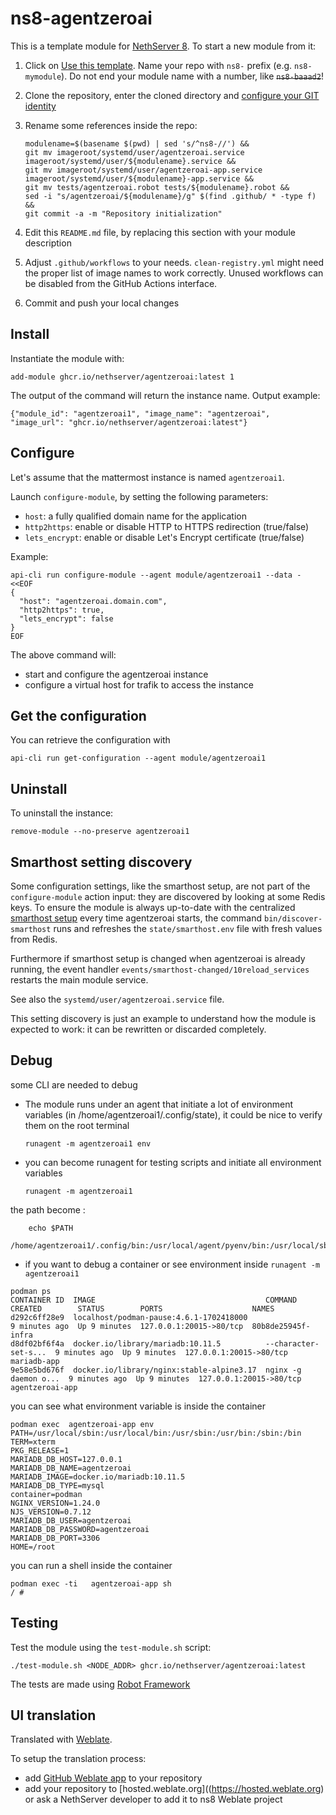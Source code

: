# ns8-agentzeroai

This is a template module for [NethServer 8](https://github.com/NethServer/ns8-core).
To start a new module from it:

1. Click on [Use this template](https://github.com/NethServer/ns8-agentzeroai/generate).
   Name your repo with `ns8-` prefix (e.g. `ns8-mymodule`). 
   Do not end your module name with a number, like ~~`ns8-baaad2`~~!

1. Clone the repository, enter the cloned directory and
   [configure your GIT identity](https://git-scm.com/book/en/v2/Getting-Started-First-Time-Git-Setup#_your_identity)

1. Rename some references inside the repo:
   ```
   modulename=$(basename $(pwd) | sed 's/^ns8-//') &&
   git mv imageroot/systemd/user/agentzeroai.service imageroot/systemd/user/${modulename}.service &&
   git mv imageroot/systemd/user/agentzeroai-app.service imageroot/systemd/user/${modulename}-app.service && 
   git mv tests/agentzeroai.robot tests/${modulename}.robot &&
   sed -i "s/agentzeroai/${modulename}/g" $(find .github/ * -type f) &&
   git commit -a -m "Repository initialization"
   ```

1. Edit this `README.md` file, by replacing this section with your module
   description

1. Adjust `.github/workflows` to your needs. `clean-registry.yml` might
   need the proper list of image names to work correctly. Unused workflows
   can be disabled from the GitHub Actions interface.

1. Commit and push your local changes

## Install

Instantiate the module with:

    add-module ghcr.io/nethserver/agentzeroai:latest 1

The output of the command will return the instance name.
Output example:

    {"module_id": "agentzeroai1", "image_name": "agentzeroai", "image_url": "ghcr.io/nethserver/agentzeroai:latest"}

## Configure

Let's assume that the mattermost instance is named `agentzeroai1`.

Launch `configure-module`, by setting the following parameters:
- `host`: a fully qualified domain name for the application
- `http2https`: enable or disable HTTP to HTTPS redirection (true/false)
- `lets_encrypt`: enable or disable Let's Encrypt certificate (true/false)


Example:

```
api-cli run configure-module --agent module/agentzeroai1 --data - <<EOF
{
  "host": "agentzeroai.domain.com",
  "http2https": true,
  "lets_encrypt": false
}
EOF
```

The above command will:
- start and configure the agentzeroai instance
- configure a virtual host for trafik to access the instance

## Get the configuration
You can retrieve the configuration with

```
api-cli run get-configuration --agent module/agentzeroai1
```

## Uninstall

To uninstall the instance:

    remove-module --no-preserve agentzeroai1

## Smarthost setting discovery

Some configuration settings, like the smarthost setup, are not part of the
`configure-module` action input: they are discovered by looking at some
Redis keys.  To ensure the module is always up-to-date with the
centralized [smarthost
setup](https://nethserver.github.io/ns8-core/core/smarthost/) every time
agentzeroai starts, the command `bin/discover-smarthost` runs and refreshes
the `state/smarthost.env` file with fresh values from Redis.

Furthermore if smarthost setup is changed when agentzeroai is already
running, the event handler `events/smarthost-changed/10reload_services`
restarts the main module service.

See also the `systemd/user/agentzeroai.service` file.

This setting discovery is just an example to understand how the module is
expected to work: it can be rewritten or discarded completely.

## Debug

some CLI are needed to debug

- The module runs under an agent that initiate a lot of environment variables (in /home/agentzeroai1/.config/state), it could be nice to verify them
on the root terminal

    `runagent -m agentzeroai1 env`

- you can become runagent for testing scripts and initiate all environment variables
  
    `runagent -m agentzeroai1`

 the path become : 
```
    echo $PATH
    /home/agentzeroai1/.config/bin:/usr/local/agent/pyenv/bin:/usr/local/sbin:/usr/local/bin:/usr/sbin:/usr/bin:/usr/
```

- if you want to debug a container or see environment inside
 `runagent -m agentzeroai1`
 ```
podman ps
CONTAINER ID  IMAGE                                      COMMAND               CREATED        STATUS        PORTS                    NAMES
d292c6ff28e9  localhost/podman-pause:4.6.1-1702418000                          9 minutes ago  Up 9 minutes  127.0.0.1:20015->80/tcp  80b8de25945f-infra
d8df02bf6f4a  docker.io/library/mariadb:10.11.5          --character-set-s...  9 minutes ago  Up 9 minutes  127.0.0.1:20015->80/tcp  mariadb-app
9e58e5bd676f  docker.io/library/nginx:stable-alpine3.17  nginx -g daemon o...  9 minutes ago  Up 9 minutes  127.0.0.1:20015->80/tcp  agentzeroai-app
```

you can see what environment variable is inside the container
```
podman exec  agentzeroai-app env
PATH=/usr/local/sbin:/usr/local/bin:/usr/sbin:/usr/bin:/sbin:/bin
TERM=xterm
PKG_RELEASE=1
MARIADB_DB_HOST=127.0.0.1
MARIADB_DB_NAME=agentzeroai
MARIADB_IMAGE=docker.io/mariadb:10.11.5
MARIADB_DB_TYPE=mysql
container=podman
NGINX_VERSION=1.24.0
NJS_VERSION=0.7.12
MARIADB_DB_USER=agentzeroai
MARIADB_DB_PASSWORD=agentzeroai
MARIADB_DB_PORT=3306
HOME=/root
```

you can run a shell inside the container

```
podman exec -ti   agentzeroai-app sh
/ # 
```
## Testing

Test the module using the `test-module.sh` script:


    ./test-module.sh <NODE_ADDR> ghcr.io/nethserver/agentzeroai:latest

The tests are made using [Robot Framework](https://robotframework.org/)

## UI translation

Translated with [Weblate](https://hosted.weblate.org/projects/ns8/).

To setup the translation process:

- add [GitHub Weblate app](https://docs.weblate.org/en/latest/admin/continuous.html#github-setup) to your repository
- add your repository to [hosted.weblate.org]((https://hosted.weblate.org) or ask a NethServer developer to add it to ns8 Weblate project
